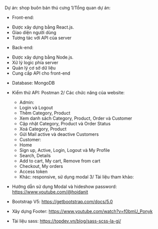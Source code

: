 Dự án: shop buôn bán thú cưng
1/Tổng quan dự án:
 - Front-end: 
+ Được xây dựng bằng React.js. 
+ Giao diện người dùng  
+ Tương tác với API của server 
 - Back-end: 
+ Được xây dựng bằng Node.js.  
+ Xử lý logic phía server 
+ Quản lý cơ sở dữ liệu  
+ Cung cấp API cho front-end
 - Database: MongoDB
 - Kiểm thử API: Postman
2/ Các chức năng của website:
   - Admin:
    + Login và Logout
    + Thêm Category, Product
    + Xem danh sách Category, Product, Order và Customer
    + Cập nhật Category, Product và Order Status
    + Xoá Category, Product
    + Gửi Mail active và deactive Customers
    - Customer:
     + Home
     + Sign up, Active, Login, Logout và My Profile
     + Search, Details
     + Add to cart, My cart, Remove from cart
     + Checkout, My orders
     + Access token
    - Khác: responsive, sử dụng modal
 3/ Tài liệu tham khảo:
 - Hướng dẫn sử dụng Modal và hideshow password: https://www.youtube.com/@hoidanit
 
 - Bootstrap V5: https://getbootstrap.com/docs/5.0 
 
 - Xây dựng Footer: https://www.youtube.com/watch?v=f0bmU_Ponyk 
 
 - Tài liệu sass: https://topdev.vn/blog/sass-scss-la-gi/
 


